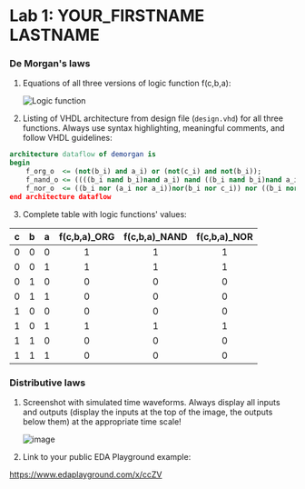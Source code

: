 # Lab 1: YOUR_FIRSTNAME LASTNAME

### De Morgan's laws

1. Equations of all three versions of logic function f(c,b,a):

   ![Logic function](images/equations.png)

2. Listing of VHDL architecture from design file (`design.vhd`) for all three functions. Always use syntax highlighting, meaningful comments, and follow VHDL guidelines:

```vhdl
architecture dataflow of demorgan is
begin
    f_org_o  <= (not(b_i) and a_i) or (not(c_i) and not(b_i));
    f_nand_o <= ((((b_i nand b_i)nand a_i) nand ((b_i nand b_i)nand a_i )) nand (((b_i nand b_i)nand a_i) nand ((b_i nand b_i)nand a_i ))) nand (((b_i nand b_i)nand(c_i nand c_i)));
    f_nor_o  <= ((b_i nor (a_i nor a_i))nor(b_i nor c_i)) nor ((b_i nor (a_i nor a_i))nor(b_i nor c_i));
end architecture dataflow
```

3. Complete table with logic functions' values:

| **c** | **b** |**a** | **f(c,b,a)_ORG** | **f(c,b,a)_NAND** | **f(c,b,a)_NOR** |
| :-: | :-: | :-: | :-: | :-: | :-: |
| 0 | 0 | 0 | 1 | 1 | 1 |
| 0 | 0 | 1 | 1 | 1 | 1 |
| 0 | 1 | 0 | 0 | 0 | 0 | 
| 0 | 1 | 1 | 0 | 0 | 0 |  
| 1 | 0 | 0 | 0 | 0 | 0 |
| 1 | 0 | 1 | 1 | 1 | 1 |  
| 1 | 1 | 0 | 0 | 0 | 0 |  
| 1 | 1 | 1 | 0 | 0 | 0 |  
 

### Distributive laws

1. Screenshot with simulated time waveforms. Always display all inputs and outputs (display the inputs at the top of the image, the outputs below them) at the appropriate time scale!

   ![image](https://user-images.githubusercontent.com/99726477/154729647-a0a9a610-a2bb-4f0c-aa50-e6efc45fac15.png)

2. Link to your public EDA Playground example:

  https://www.edaplayground.com/x/ccZV

